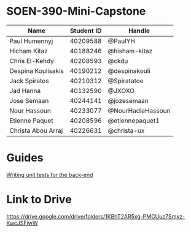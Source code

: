 # SOEN-390-Mini-Capstone

| Name | Student ID | Handle |
| ---- | ---------- | ------ |
| Paul Humennyj | 40209588 | @PaulYH |
| Hicham Kitaz | 40188246 | @hisham-kitaz |
| Chris El-Kehdy | 40208593 | @ckdu |
| Despina Koulisakis | 40190212 | @despinakouli |
| Jack Spiratos | 40210312 | @Spiratatoe |
| Jad Hanna | 40132590 | @JXOXO |
| Jose Semaan | 40244141 | @jozesemaan |
| Nour Hassoun | 40233077 | @NourHadieHassoun |
| Etienne Paquet | 40208596 | @etiennepaquet1 |
| Christa Abou Arraj | 40226631 | @christa-ux |

# Guides
[Writing unit tests for the back-end](https://soen390-cms.atlassian.net/wiki/x/AYBU)

# Link to Drive
https://drive.google.com/drive/folders/1KBhT2AR5xg-PMCUuz7Smxz-KwcJSFiwW
